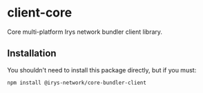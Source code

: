 # client-core

Core multi-platform Irys network bundler client library.

## Installation

You shouldn't need to install this package directly, but if you must:

```sh
npm install @irys-network/core-bundler-client
```
